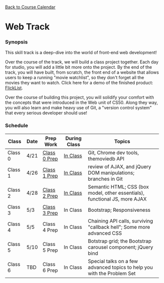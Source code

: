 [Back to Course Calendar](../..)

# Web Track

### Synopsis

This skill track is a deep-dive into the world of front-end web development!

Over the course of the track, we will build a class project together. Each day for studio, you will add a little bit more onto the project. By the end of the track, you will have built, from scratch, the front end of a website that allows users to keep a running "movie watchlist", so they don't forget all the movies they want to watch. Click here for a demo of the finished product: <a href="http://education.launchcode.org/flicklist" target="_blank"/>FlickList</a>.

Over the course of building this project, you will solidify your comfort with the concepts that were introduced in the Web unit of CS50. Along they way, you will also learn and make heavy use of Git, a "version control system" that every serious developer should use!

### Schedule

Class | Date | Prep Work | During Class | Topics
|------|----|----------|--------------|-------|
Class 0 | 4/21 | [Class 0 Prep](./materials/class0-prep) | [In Class](./materials/class0) | Git, Chrome dev tools, themoviedb API | 
Class 1 | 4/26 | [Class 1 Prep](./materials/class1-prep) | [In Class](./materials/class1) | review of AJAX, and jQuery DOM manipulations; branches in Git | 
Class 2 | 4/28 | [Class 2 Prep](./materials/class2-prep) | [In Class](./materials/class2) | Semantic HTML; CSS (box model, other essentials), functional JS, more AJAX |
Class 3 | 5/3 | [Class 3 Prep](./materials/class3-prep) | In Class | Bootstrap; Responsiveness | 
Class 4 | 5/5 | Class 4 Prep | In Class | Chaining API calls, surviving "callback hell"; Some more advanced CSS  |
Class 5 | 5/10 | Class 5 Prep | In Class | Botstrap grid; the Bootstrap carousel component; jQuery bind | 
Class 6 | TBD | Class 6 Prep | In Class | Special talks on a few advanced topics to help you with the Problem Set |
